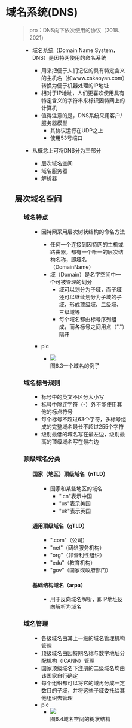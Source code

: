 <div style="float: left; width: 64%; padding: 1%;">


# 域名系统(**DNS**)  

<ul>

>pro：DNS向下依次使用的协议（2018、2021）  

<ul>

- 域名系统（Domain Name System，DNS）是因特网使用的命名系统
  - 用来把便于人们记忆的具有特定含义的主机名（如www.cskaoyan.com）转换为便于机器处理的IP地址
  - 相对于IP地址，人们更喜欢使用具有特定含义的字符串来标识因特网上的计算机
  - 值得注意的是，DNS系统采用客户/服务器模型
    - 其协议运行在UDP之上
    - 使用53号端口

- 从概念上可将DNS分为三部分
  - 层次域名空间
  - 域名服务器
  - 解析器

</ul>

## 层次域名空间  

<ul>

### 域名特点

<ul>

- 因特网采用层次树状结构的命名方法
  - 任何一个连接到因特网的主机或路由器，都有一个唯一的层次结构名称，即域名（DomainName）
  - 域（Domain）是名字空间中一个可被管理的划分
    - 域可以划分为子域，而子域还可以继续划分为子域的子域，形成顶级域、二级域、三级域等
    - 每个域名都由标号序列组成，而各标号之间用点（"."）隔开

- pic
  - ![](https://cdn-mineru.openxlab.org.cn/model-mineru/prod/335d7e57f36898e0a60c2df2cb3fd7fdafea1eee6aa0d4604bcebd67d4068da1.jpg)  
  图6.3一个域名的例子  

</ul>

### 域名标号规则

<ul>

- 标号中的英文不区分大小写
- 标号中除连字符（-）外不能使用其他的标点符号
- 每个标号不超过63个字符，多标号组成的完整域名最长不超过255个字符
- 级别最低的域名写在最左边，级别最高的顶级域名写在最右边

</ul>

### 顶级域名分类

<ul>

#### 国家（地区）顶级域名（nTLD）

<ul>

- 国家和某些地区的域名
  - ".cn"表示中国
  - "us"表示美国
  - "uk"表示英国

</ul>

#### 通用顶级域名（gTLD）

<ul>

- ".com"（公司）
- "net"（网络服务机构）
- "org"（非营利性组织）
- "edu"（教育机构）
- "gov"（国家或政府部门）

</ul>

#### 基础结构域名（arpa）

<ul>

- 用于反向域名解析，即IP地址反向解析为域名

</ul>
</ul>

### 域名管理

<ul>

- 各级域名由其上一级的域名管理机构管理
- 顶级域名由因特网名称与数字地址分配机构（ICANN）管理
- 国家顶级域名下注册的二级域名均由该国家自行确定
- 每个组织都可以将它的域再分成一定数目的子域，并将这些子域委托给其他组织去管理
- pic
  - ![](https://cdn-mineru.openxlab.org.cn/model-mineru/prod/c7c571a79927f4b59ecf1e91a76adf8317ac05d76b12b5a344e3d21ebb103c82.jpg)  
  图6.4域名空间的树状结构  

</ul>
</ul>


</div>
<div style="float: right; width: 26%; padding: 1%;">

</div>
<div style="clear: both;"></div>
